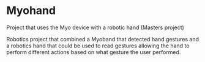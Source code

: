 # Myohand
Project that uses the Myo device with a robotic hand (Masters project)

Robotics project that combined a Myoband that detected hand gestures and a robotics hand that could be used to read gestures allowing the hand to perform different actions based on what gesture the user performed.
